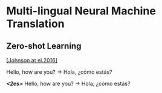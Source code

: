 # Multi-lingual Neural Machine Translation

## Zero-shot Learning

[[Johnson at el.2016]](https://arxiv.org/pdf/1611.04558.pdf)

Hello, how are you? -> Hola, ¿cómo estás?

***<2es>*** Hello, how are you? -> Hola, ¿cómo estás?